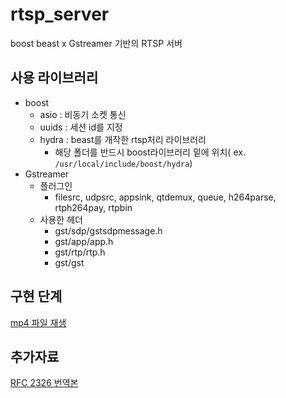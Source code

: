 # rtsp_server
boost beast x Gstreamer 기반의 RTSP 서버

## 사용 라이브러리
- boost
  - asio : 비동기 소켓 통신
  - uuids : 세션 id를 지정
  - hydra : beast를 개작한 rtsp처리 라이브러리
    - 해당 폴더를 반드시 boost라이브러리 밑에 위치( ex. `/usr/local/include/boost/hydra`)
- Gstreamer
  - 플러그인
    - filesrc, udpsrc, appsink, qtdemux, queue, h264parse, rtph264pay, rtpbin
  - 사용한 헤더
    - gst/sdp/gstsdpmessage.h
    - gst/app/app.h
    - gst/rtp/rtp.h
    - gst/gst 

## 구현 단계
[mp4 파일 재생](https://github.com/seongho9/rtsp_server/blob/main/readme/step_1.md)

## 추가자료
[RFC 2326 번역본](https://github.com/seongho9/rfc_2326_ko)

